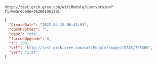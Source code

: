 `http://test.grih.gree.com/wifiModule/Lastversion?firmwareCode=362001061391`

```json
{
  "CreateDate": "2022-04-18 06:42:03",
  "commProtVer": "",
  "desc": "ota",
  "forcedUpgrade": 0,
  "r": 200,
  "url": "http://test.grih.gree.com/wifiModule/image/15745/728360",
  "ver": "1.03"
}
```